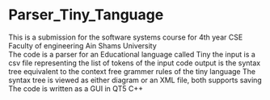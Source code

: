 # Parser_Tiny_Tanguage
This is a submission for the software systems course for 4th year CSE Faculty of engineering Ain Shams University  
The code is a parser for an Educational language called Tiny 
the input is a csv file representing the list of tokens of the input code
output is the syntax tree equivalent to the context free grammer rules of the tiny language
The syntax tree is viewed as either diagram or an XML file, both supports saving
The code is written as a GUI in QT5 C++
